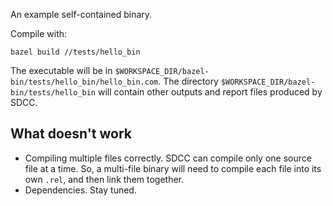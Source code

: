 An example self-contained binary.

Compile with:

```
bazel build //tests/hello_bin
```

The executable will be in
`$WORKSPACE_DIR/bazel-bin/tests/hello_bin/hello_bin.com`.  The directory
`$WORKSPACE_DIR/bazel-bin/tests/hello_bin` will contain other outputs and
report files produced by SDCC.

## What doesn't work

* Compiling multiple files correctly. SDCC can compile only one source file at
  a time.  So, a multi-file binary will need to compile each file into its
  own `.rel`,  and then link them together.
* Dependencies.  Stay tuned.

